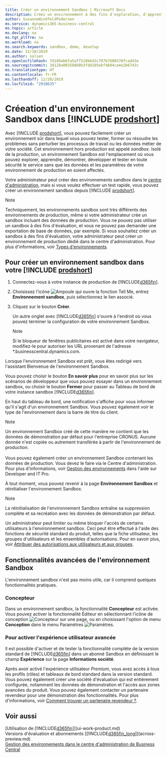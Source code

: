```yaml
---
title: Créer un environnement Sandbox | Microsoft Docs
description: Créez un environnement à des fins d'exploration, d'apprentissage, de démonstration, de développement et de test.
author: SusanneWindfeldPedersen
ms.service: dynamics365-business-central
ms.topic: article
ms.devlang: na
ms.tgt_pltfrm: na
ms.workload: na
ms.search.keywords: sandbox, demo, develop
ms.date: 12/10/2019
ms.author: solsen
ms.openlocfilehash: 7d189ab6fa5aff518b643c797b7600570fcad43e
ms.sourcegitcommit: 3d128a00358668b3fdd105ebf4604ca4e2b6743c
ms.translationtype: HT
ms.contentlocale: fr-FR
ms.lasthandoff: 12/20/2019
ms.locfileid: "2910635"
---
```

# <a name="creating-a-sandbox-environment-in-include-prodshortincludesprodshortmd"></a>Créeation d'un environnement Sandbox dans [!INCLUDE [prodshort](includes/prodshort.md)]

Avec [!INCLUDE [prodshort](includes/prodshort.md)], vous pouvez facilement créer un environnement sûr dans lequel vous pouvez tester, former ou résoudre les problèmes sans perturber les processus de travail ou les données métier de votre société. Cet environnement hors production est appelé *sandbox*. Isolé de la production, un environnement Sandbox est l'emplacement où vous pouvez explorer, apprendre, démontrer, développer et tester en toute sécurité le service sans que les données et les paramètres de votre environnement de production en soient affectés.  

Votre administrateur peut créer des environnements sandbox dans le [centre d'administration](/dynamics365/business-central/dev-itpro/administration/tenant-admin-center-environments?toc=/dynamics365/business-central/toc.json), mais si vous voulez effectuer un test rapide, vous pouvez créer un environnement sandbox depuis [!INCLUDE [prodshort](includes/prodshort.md)].  

> [!NOTE]
> Techniquement, les environnements sandbox sont très différents des environnements de production, même si votre administrateur crée un sandbox incluant des données de production. Vous ne pouvez pas utiliser un sandbox à des fins d'évaluation, et vous ne pouvez pas demander une exportation de base de données, par exemple. Si vous souhaitez créer un sandbox à des fins d'évaluation, votre administrateur peut créer un environnement de production dédié dans le centre d'administration. Pour plus d'informations, voir [Types d'environnements](/dynamics365/business-central/dev-itpro/administration/tenant-admin-center-environments#types-of-environments).

## <a name="to-create-a-sandbox-environment-in-your-include-prodshortincludesprodshortmd"></a>Pour créer un environnement sandbox dans votre [!INCLUDE [prodshort](includes/prodshort.md)]

1. Connectez-vous à votre instance de production de [!INCLUDE[d365fin](includes/d365fin_md.md)].

2. Choisissez l'icône ![Ampoule qui ouvre la fonction Tell Me](media/ui-search/search_small.png "Dites-moi ce que vous voulez faire"), entrez **Environnement sandbox**, puis sélectionnez le lien associé.
    <!-- ![Sandbox Environment Setup](./media/across-sandbox/sandbox-environment-setup.png) -->
3. Cliquez sur le bouton **Créer**.  

    Un autre onglet avec [!INCLUDE[d365fin](includes/d365fin_md.md)] s'ouvre à l'endroit où vous pouvez terminer la configuration de votre environnement Sandbox.

    > [!NOTE]  
    >  Si le bloqueur de fenêtres publicitaires est activé dans votre navigateur, modifiez-le pour autoriser les URL provenant de l'adresse *.businesscentral.dynamics.com.

Lorsque l'environnement Sandbox est prêt, vous êtes redirigé vers l'assistant Bienvenue de l'environnement Sandbox.
<!-- ![Sandbox Welcome Wizard](./media/across-sandbox/sandbox-wizard.png) -->

Vous pouvez choisir le bouton **En savoir plus** pour en savoir plus sur les scénarios de développeur que vous pouvez essayer dans un environnement sandbox, ou choisir le bouton **Fermer** pour passer au Tableau de bord de votre instance sandbox [!INCLUDE[d365fin](includes/d365fin_md.md)].

En haut du tableau de bord, une notification s'affiche pour vous informer qu'il s'agit d'un environnement Sandbox. Vous pouvez également voir le type de l'environnement dans la barre de titre du client.
    <!-- ![Sandbox RoleCenter Notification](./media/across-sandbox/sandbox-rolecenter-notification.png) -->

> [!NOTE]
> Un environnement Sandbox créé de cette manière ne contient que les données de démonstration par défaut pour l'entreprise CRONUS. Aucune donnée n'est copiée ou autrement transférée à partir de l'environnement de production.<br /><br />
> Vous pouvez également créer un environnement Sandbox contenant les données de production. Vous devez le faire via le Centre d'administration. Pour plus d'informations, voir [Gestion des environnements](/dynamics365/business-central/dev-itpro/administration/tenant-admin-center-environments) dans l'aide sur Developer and IT Pro.

À tout moment, vous pouvez revenir à la page **Environnement Sandbox** et réinitialiser l'environnement Sandbox.

> [!NOTE]  
> La réinitialisation de l'environnement Sandbox entraîne sa suppression complète et sa recréation avec les données de démonstration par défaut.  

<!--To switch between your production and sandbox environments, you can use the Business Central app launcher.
    ![Sandbox Dynamics365 Menu](./media/across-sandbox/sandbox-dynamics365-menu.png) -->

Un administrateur peut limiter ou même bloquer l'accès de certains utilisateurs à l'environnement sandbox. Ceci peut être effectué à l'aide des fonctions de sécurité standard du produit, telles que la fiche utilisateur, les groupes d'utilisateurs et les ensembles d'autorisations. Pour en savoir plus, voir [Attribuer des autorisations aux utilisateurs et aux groupes](ui-define-granular-permissions.md).  

<!-- ![Sandbox Permission Sets](./media/across-sandbox/sandbox-permission-sets.png) -->

## <a name="advanced-functionality-in-the-sandbox-environment"></a>Fonctionnalités avancées de l'environnement Sandbox

L'environnement sandbox n'est pas moins utile, car il comprend quelques fonctionnalités pratiques.

### <a name="designer"></a>Concepteur

Dans un environnement sandbox, la fonctionnalité **Concepteur** est activée. Vous pouvez activer la fonctionnalité Éditeur en sélectionnant l'icône de conception ![Concepteur](./media/across-sandbox/sandbox-inclient-design-icon.png) sur une page, ou en choisissant l'option de menu **Conception** dans le menu Paramètres ![Paramètres ](media/ui-experience/settings_icon_small.png).

<!-- ![In-client Designer](./media/across-sandbox/sandbox-inclient-designer.png) -->

### <a name="to-enable-the-advanced-user-experience"></a>Pour activer l'expérience utilisateur avancée
Il est possible d'activer et de tester la fonctionnalité complète de la version standard de [!INCLUDE[d365fin](includes/d365fin_md.md)] dans un abonné Sandbox en définissant le champ **Expérience** sur la page **Informations société**.

<!-- ![Sandbox Environment Advanced](./media/across-sandbox/sandbox-advanced.png) -->

<!-- ![Sandbox Production](./media/across-sandbox/sandbox-production.png) -->

Après avoir activé l'expérience utilisateur *Premium*, vous avez accès à tous les profils (rôles) et tableaux de bord standard dans la version standard. Vous pouvez également créer une société d'évaluation qui est entièrement configurée, notamment les données de démonstration et l'accès aux zones avancées du produit. Vous pouvez également contacter un partenaire revendeur pour une démonstration des fonctionnalités. Pour plus d'informations, voir [Comment trouver un partenaire revendeur ?](across-faq.md#findpartner).  

<!-- ![Sandbox New Company](./media/across-sandbox/sandbox-newcompany.png) -->

## <a name="see-also"></a>Voir aussi

[Utilisation de [!INCLUDE[d365fin](includes/d365fin_md.md)]](ui-work-product.md)  
Versions d'évaluation et abonnements [[!INCLUDE[d365fin_long](includes/d365fin_long_md.md)]](across-preview.md)  
[Gestion des environnements dans le centre d'administration de Business Central](/dynamics365/business-central/dev-itpro/administration/tenant-admin-center-environments)  
